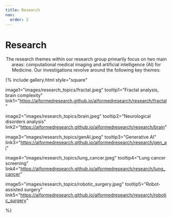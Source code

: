 ```yaml
---
title: Research
nav:
  order: 2
---
```


# <i class="fas research"></i>Research

<center>The research themes within our research group primarily focus on two main areas: computational medical imaging and artificial intelligence (AI) for Medicine. Our investigations revolve around the following key themes:</center>

{%
  include gallery.html
  style="square"

  image1="images/research_topics/fractal.jpeg"
  tooltip1="Fractal analysis, brain complexity"
  link1="https://aiformedresearch.github.io/aiformedresearch/research/fractal"

  image2="images/research_topics/brain.jpeg"
  tooltip2="Neurological disorders analysis"
  link2="https://aiformedresearch.github.io/aiformedresearch/research/brain"
  
  image3="images/research_topics/genAI.jpeg"
  tooltip3="Generative AI"
  link3="https://aiformedresearch.github.io/aiformedresearch/research/gen_ai"
  
  image4="images/research_topics/lung_cancer.jpeg"
  tooltip4="Lung cancer screening"
  link4="https://aiformedresearch.github.io/aiformedresearch/research/lung_cancer"
  
  image5="images/research_topics/robotic_surgery.jpeg"
  tooltip5="Robot-assisted surgery"
  link5="https://aiformedresearch.github.io/aiformedresearch/research/robotic_surgery"


%}
